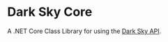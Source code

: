 Dark Sky Core
=============

A .NET Core Class Library for using the [Dark Sky API](https://darksky.net/dev/docs).
